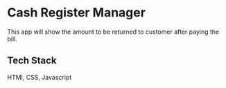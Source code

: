 # Cash Register Manager

This app will show the amount to be returned to customer after paying the bill.


## Tech Stack

HTMl,
CSS,
Javascript




